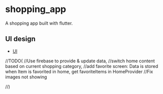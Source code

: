 # shopping_app

A shopping app built with flutter.

## UI design
- [UI](https://dribbble.com/shots/15550702-E-commerce-Mobile-App)


//TODO(
//Use firebase to provide & update data,
//switch home content based on current shopping category,
//add favorite screen: Data is stored when Item is favorited in home, get favoriteItems in HomeProvider
//Fix images not showing

//)